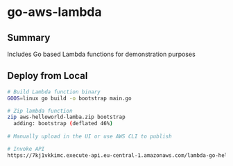 # go-aws-lambda

## Summary

Includes Go based Lambda functions for demonstration purposes

## Deploy from Local

```bash
# Build Lambda function binary
GOOS=linux go build -o bootstrap main.go

# Zip lambda function
zip aws-helloworld-lamba.zip bootstrap                                                                                                                                              ✔  1803  21:37:47
  adding: bootstrap (deflated 46%)
  
# Manually upload in the UI or use AWS CLI to publish

# Invoke API
https://7kj1vkkimc.execute-api.eu-central-1.amazonaws.com/lambda-go-hello
```